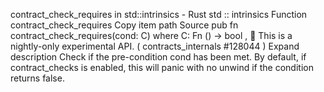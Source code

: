 contract_check_requires in std::intrinsics - Rust
std
::
intrinsics
Function
contract_check_requires
Copy item path
Source
pub fn contract_check_requires<C>(cond: C)
where
    C:
Fn
() ->
bool
,
🔬
This is a nightly-only experimental API. (
contracts_internals
#128044
)
Expand description
Check if the pre-condition
cond
has been met.
By default, if
contract_checks
is enabled, this will panic with no unwind if the condition
returns false.